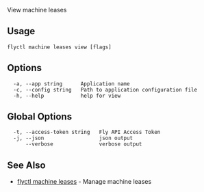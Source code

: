 View machine leases


## Usage
~~~
flyctl machine leases view [flags]
~~~

## Options

~~~
  -a, --app string      Application name
  -c, --config string   Path to application configuration file
  -h, --help            help for view
~~~

## Global Options

~~~
  -t, --access-token string   Fly API Access Token
  -j, --json                  json output
      --verbose               verbose output
~~~

## See Also

* [flyctl machine leases](/docs/flyctl/machine-leases/)	 - Manage machine leases

